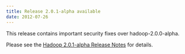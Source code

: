 ```yaml
---
title: Release 2.0.1-alpha available
date: 2012-07-26
---
```

<!---
  Licensed under the Apache License, Version 2.0 (the "License");
  you may not use this file except in compliance with the License.
  You may obtain a copy of the License at

   https://www.apache.org/licenses/LICENSE-2.0

  Unless required by applicable law or agreed to in writing, software
  distributed under the License is distributed on an "AS IS" BASIS,
  WITHOUT WARRANTIES OR CONDITIONS OF ANY KIND, either express or implied.
  See the License for the specific language governing permissions and
  limitations under the License. See accompanying LICENSE file.
-->

This release contains important security fixes over hadoop-2.0.0-alpha.

Please see the [Hadoop 2.0.1-alpha Release
Notes](https://hadoop.apache.org/docs/r2.0.1-alpha/hadoop-project-dist/hadoop-common/releasenotes.html)
for details.

